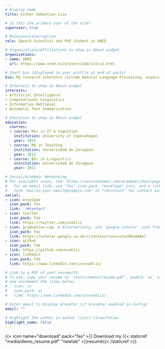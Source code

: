 ```yaml
---
# Display name
title: Esther Sebastian Liso

# Is this the primary user of the site?
superuser: true

# Role/position/tagline
role: Speech Scientist and PhD Student at UNED

# Organizations/Affiliations to show in About widget
organizations:
- name: UNED
  url: https://www.uned.es/universidad/inicio.html

# Short bio (displayed in user profile at end of posts)
bio: My research interests include Natural Language Processing, especially Natural Language Understanding and Automatic Text Summarization.

# Interests to show in About widget
interests:
- Artificial Intelligence
- Computational Linguistics
- Information Retrieval
- Automatic Text Summarization

# Education to show in About widget
education:
  courses:
  - course: Msc in IT & Cognition
    institution: University of Copenahagen
    year: 2015
  - course: MA in Teaching
    institution: Universidad de Zaragoza
    year: 2012
  - course: BSc in Linguistics
    institution: Universidad de Zaragoza
    year: 2011

# Social/Academic Networking
# For available icons, see: https://sourcethemes.com/academic/docs/page-builder/#icons
#   For an email link, use "fas" icon pack, "envelope" icon, and a link in the
#   form "mailto:your-email@example.com" or "/#contact" for contact widget.
social:
- icon: envelope
  icon_pack: fas
  link: '/#contact'
- icon: twitter
  icon_pack: fab
  link: https://twitter.com/eseblis
- icon: graduation-cap  # Alternatively, use `google-scholar` icon from `ai` icon pack
  icon_pack: fas
  link: https://scholar.google.co.uk/citations?user=sIwtMXoAAAAJ
- icon: github
  icon_pack: fab
  link: https://github.com/eseblis
- icon: linkedin
  icon_pack: fab
  link: https://www.linkedin.com/in/eseblis/

# Link to a PDF of your resume/CV.
# To use: copy your resume to `static/media/resume.pdf`, enable `ai` icons in `params.toml`, 
# and uncomment the lines below.
# - icon: cv
#   icon_pack: ai
#   link: https://www.linkedin.com/in/eseblis/

# Enter email to display Gravatar (if Gravatar enabled in Config)
email: ""

# Highlight the author in author lists? (true/false)
highlight_name: false
---
```


{{< icon name="download" pack="fas" >}} Download my {{< staticref "media/demo_resume.pdf" "newtab" >}}resumé{{< /staticref >}}.
